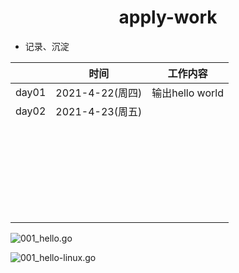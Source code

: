 <center><h1>apply-work</h1></center>

- 记录、沉淀



|       |      时间       |    工作内容     |
| :---: | :-------------: | :-------------: |
| day01 | 2021-4-22(周四) | 输出hello world |
| day02 | 2021-4-23(周五) |                 |
|       |                 |                 |
|       |                 |                 |
|       |                 |                 |
|       |                 |                 |
|       |                 |                 |
|       |                 |                 |
|       |                 |                 |
|       |                 |                 |
|       |                 |                 |
|       |                 |                 |
|       |                 |                 |
|       |                 |                 |
|       |                 |                 |
|       |                 |                 |
|       |                 |                 |
|       |                 |                 |
|       |                 |                 |
|       |                 |                 |
|       |                 |                 |
|       |                 |                 |
|       |                 |                 |
|       |                 |                 |
|       |                 |                 |
|       |                 |                 |
|       |                 |                 |
|       |                 |                 |
|       |                 |                 |

![001_hello.go](https://nateshao-blog.oss-cn-shenzhen.aliyuncs.com/img/image-20210422231117678.png)

![001_hello-linux.go](https://nateshao-blog.oss-cn-shenzhen.aliyuncs.com/img/image-20210423001738446.png)